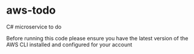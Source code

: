 # aws-todo
C# microservice to do

Before running this code please ensure you have the latest version of the AWS CLI installed and configured for your account
